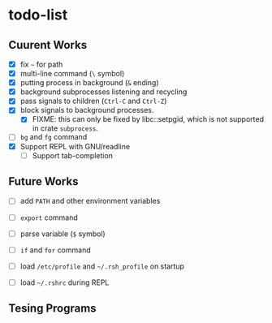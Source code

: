 # todo-list
## Cuurent Works

- [x] fix `~` for path
- [x] multi-line command (`\` symbol)
- [x] putting process in background (`&` ending)
- [x] background subprocesses listening and recycling
- [x] pass signals to children (`Ctrl-C` and `Ctrl-Z`)
- [x] block signals to background processes.  
    - [x] FIXME: this can only be fixed by libc::setpgid, which is not supported in crate `subprocess`.
- [ ] `bg` and `fg` command
- [x] Support REPL with GNU/readline
    - [ ] Support tab-completion

## Future Works
- [ ] add `PATH` and other environment variables
- [ ] `export` command
- [ ] parse variable (`$` symbol)
- [ ] `if` and `for` command
- [ ] load `/etc/profile` and `~/.rsh_profile` on startup
- [ ] load `~/.rshrc` during REPL


## Tesing Programs

